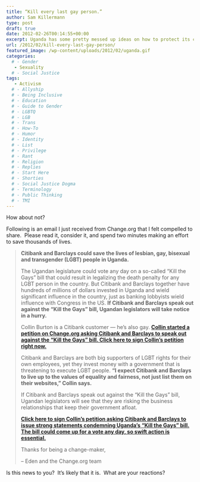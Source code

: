 ```yaml
---
title: “Kill every last gay person.”
author: Sam Killermann
type: post
draft: true
date: 2012-02-26T00:14:55+00:00
excerpt: Uganda has some pretty messed up ideas on how to protect its citizens. Luckily, the global community is responding.
url: /2012/02/kill-every-last-gay-person/
featured_image: /wp-content/uploads/2012/02/uganda.gif
categories: 
  # - Gender
   - Sexuality
  # - Social Justice
tags:
   - Activism
  # - Allyship
  # - Being Inclusive
  # - Education
  # - Guide to Gender
  # - LGBTQ
  # - LGB
  # - Trans
  # - How-To
  # - Humor
  # - Identity
  # - List
  # - Privilege
  # - Rant
  # - Religion
  # - Replies
  # - Start Here
  # - Shorties
  # - Social Justice Dogma
  # - Terminology
  # - Public Thinking
  # - TMI
---
```

How about not?

Following is an email I just received from Change.org that I felt compelled to share.  Please read it, consider it, and spend two minutes making an effort to save thousands of lives.

> **Citibank and Barclays could save the lives of lesbian, gay, bisexual and transgender (LGBT) people in Uganda.**
> 
> The Ugandan legislature could vote any day on a so-called “Kill the Gays” bill that could result in legalizing the death penalty for any LGBT person in the country. But Citibank and Barclays together have hundreds of millions of dollars invested in Uganda and wield significant influence in the country, just as banking lobbyists wield influence with Congress in the US. **If Citibank and Barclays speak out against the &#8220;Kill the Gays&#8221; bill, Ugandan legislators will take notice in a hurry.**
> 
> Collin Burton is a Citibank customer &#8212; he’s also gay. <a href="http://www.change.org/petitions/citibank-and-barclays-condemn-ugandas-kill-the-gays-bill?utm_source=action_alert&utm_medium=email&me=aa&alert_id=ngIOIoqocF_xscicZFFDS" target="_blank"><strong>Collin started a petition on Change.org asking Citibank and Barclays to speak out against the &#8220;Kill the Gays&#8221; bill. Click here to sign Collin’s petition right now.</strong></a>
> 
> Citibank and Barclays are both big supporters of LGBT rights for their own employees, yet they invest money with a government that is threatening to execute LGBT people. **&#8220;I expect Citibank and Barclays to live up to the values of equality and fairness, not just list them on their websites,&#8221; Collin says.**
> 
> If Citibank and Barclays speak out against the &#8220;Kill the Gays&#8221; bill, Ugandan legislators will see that they are risking the business relationships that keep their government afloat.
> 
> **<a href="http://www.change.org/petitions/citibank-and-barclays-condemn-ugandas-kill-the-gays-bill?utm_source=action_alert&utm_medium=email&me=aa&alert_id=ngIOIoqocF_xscicZFFDS" target="_blank">Click here to sign Collin’s petition asking Citibank and Barclays to issue strong statements condemning Uganda’s &#8220;Kill the Gays&#8221; bill. The bill could come up for a vote any day, so swift action is essential.</a>**
> 
> Thanks for being a change-maker,
> 
> &#8211; Eden and the Change.org team

Is this news to you?  It&#8217;s likely that it is.  What are your reactions?